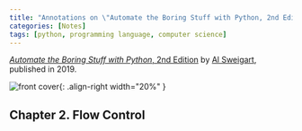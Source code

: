 ```yaml
---
title: "Annotations on \"Automate the Boring Stuff with Python, 2nd Edition\""
categories: [Notes]
tags: [python, programming language, computer science]
---
```


[*Automate the Boring Stuff with Python*, 2nd Edition](https://automatetheboringstuff.com/) by [Al Sweigart](https://alsweigart.com/), published in 2019.

![front cover](https://automatetheboringstuff.com/images/automate_2e_cover.png){: .align-right width="20%" }

## Chapter 2. Flow Control
